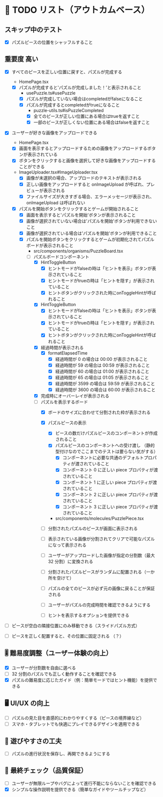 # 🎯 TODO リスト（アウトカムベース）

## スキップ中のテスト

- [x] パズルピースの位置をシャッフルすること

## 重要度 高い

- [x] すべてのピースを正しい位置に戻すと、パズルが完成する
  - HomePage.tsx
  - [x] パズルが完成すると'パズルが完成しました！'と表示されること
    - usePuzzle.ts#usePuzzle
    - [x] パズルが完成していない場合はcompletedがfalseになること
    - [x] パズルが完成するとcompletedがtrueになること
      - puzzle-utils.ts#isPuzzleCompleted
      - [x] 全てのピースが正しい位置にある場合はtrueを返すこと
      - [x] 一部のピースが正しくない位置にある場合はfalseを返すこと
- [x] ユーザーが好きな画像をアップロードできる
  - HomePage.tsx
  - [x] 画面を表示するとアップロードするための画像をアップロードするボタンが表示されている
  - [x] ボタンをクリックすると画像を選択して好きな画像をアップロードすることができる
  - ImageUploader.tsx#ImageUploader.tsx
    - [x] 画像が未選択の場合、アップロードのテキストが表示される
    - [x] 正しい画像をアップロードすると onImageUpload が呼ばれ、プレビューが表示される
    - [x] ファイルサイズが大きすぎる場合、エラーメッセージが表示され、onImageUpload は呼ばれない
  - [x] パズルを開始ボタンをクリックするとゲームが開始されること
    - [x] 画面を表示すると'パズルを開始'ボタンが表示されること
    - [x] 画像が選択されていない場合は'パズルを開始'ボタンが利用できないこと
    - [x] 画像が選択されている場合は'パズルを開始'ボタンが利用できること
    - [x] パズルを開始ボタンをクリックするとゲームが初期化されてパズルボードが表示されること
      - src/components/organisms/PuzzleBoard.tsx
      - [ ] パズルボードコンポーネント
        - [x] HintToggleButton
          - [x] ヒントモードがfalseの時は「ヒントを表示」ボタンが表示されていること
          - [x] ヒントモードがtrueの時は「ヒントを隠す」が表示されていること
          - [x] ヒントボタンがクリックされた時にonToggleHintが呼ばれること
        - [x] HintToggleButton
          - [x] ヒントモードがfalseの時は「ヒントを表示」ボタンが表示されていること
          - [x] ヒントモードがtrueの時は「ヒントを隠す」が表示されていること
          - [x] ヒントボタンがクリックされた時にonToggleHintが呼ばれること
        - [x] 経過時間が表示される
          - [x] formatElapsedTime
            - [x] 経過時間が 0 の場合は 00:00 が表示されること
            - [x] 経過時間が 59 の場合は 00:59 が表示されること
            - [x] 経過時間が 60 の場合は 01:00 が表示されること
            - [x] 経過時間が 65 の場合は 01:05 が表示されること
            - [x] 経過時間が 3599 の場合は 59:59 が表示されること
            - [x] 経過時間が 3600 の場合は 60:00 が表示されること
        - [x] 完成時にオーバーレイが表示される
        - [ ] パズルを表示するボード
          - [x] ボードのサイズに合わせて分割された枠が表示される
          - [x] パズルピースの表示
            - [x] ピースの数だけパズルピースのコンポーネントが作成されること
            - [x] パズルピースのコンポーネントへの受け渡し
            （静的型付けなのでここまでのテストは要らない気がする）
              - [x] コンポーネントに必要な共通のデフォルトプロパティが渡されていること
              - [x] コンポーネント 0 に正しい piece プロパティが渡されていること
              - [x] コンポーネント 1 に正しい piece プロパティが渡されていること
              - [x] コンポーネント 2 に正しい piece プロパティが渡されていること
              - [x] コンポーネント 3 に正しい piece プロパティが渡されていること
            - src/components/molecules/PuzzlePiece.tsx
          - [ ] 分割されたパズルのピースが画面に表示される
          - [ ] 表示されている画像が分割されてクリアで可能なパズルになって表示される
          - [ ] ユーザーがアップロードした画像が指定の分割数（最大 32 分割）に変換される  
          - [ ] 分割されたパズルピースがランダムに配置される（一か所を空けて）  
          - [ ] パズルの全てのピースが必ず元の画像に戻ることが保証される  
          - [ ] ユーザーがパズルの完成時間を確認できるようにする  
          - [ ] ヒントを表示するオプションを提供できる




- [ ] ピースが空白の隣接位置にのみ移動できる（スライドパズル方式）  
- [ ] ピースを正しく配置すると、その位置に固定される （？）



## 🎚 難易度調整（ユーザー体験の向上）

- [x] ユーザーが分割数を自由に選べる  
- [ ] 32 分割のパズルでも正しく動作することを確認できる  
- [x] パズルの難易度に応じたガイド（例：簡単モードではヒント機能）を提供できる

## 🖥️ UI/UX の向上


- [ ] パズルの見た目を直感的にわかりやすくする（ピースの境界線など）
- [ ] スマホ・タブレットでも快適にプレイできるデザインを適用できる  

## 🔄 遊びやすさの工夫

- [ ] パズルの進行状況を保存し、再開できるようにする  

## 🎯 最終チェック（品質保証）


- [ ] ユーザーが無限ループやバグによって進行不能にならないことを確認できる  
- [x] シンプルな操作説明を提供できる（簡単なガイドやツールチップなど）
